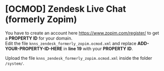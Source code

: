 # [OCMOD] Zendesk Live Chat (formerly Zopim)

You have to create an account here https://www.zopim.com/register/ to get a **PROPERTY ID** for your domain.  
Edit the file `knns_zendesk_formerly_zopim.ocmod.xml` and replace **ADD-YOUR-PROPERTY-ID-HERE** in **line 19** with your **PROPERTY ID**.

Upload the file `knns_zendesk_formerly_zopim.ocmod.xml` inside the folder `/system/`.
